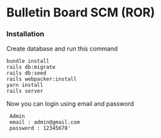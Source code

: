 # Bulletin Board SCM (ROR)

### Installation

Create database and run this command

```
bundle install
rails db:migrate
rails db:seed
rails webpacker:install
yarn install
rails server
```

Now you can login using email and password

```
 Admin
 email : admin@gmail.com
 password : 12345678'
```

